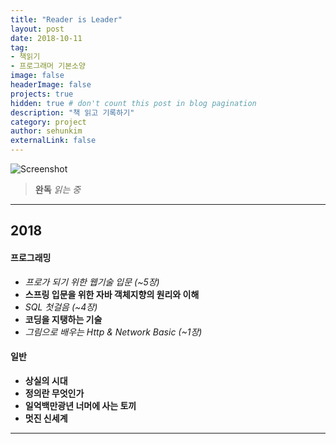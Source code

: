 ```yaml
---
title: "Reader is Leader"
layout: post
date: 2018-10-11
tag:
- 책읽기
- 프로그래머 기본소양
image: false
headerImage: false
projects: true
hidden: true # don't count this post in blog pagination
description: "책 읽고 기록하기"
category: project
author: sehunkim
externalLink: false
---
```


![Screenshot](https://www.azquotes.com/picture-quotes/quote-not-every-reader-is-a-leader-but-every-leader-must-be-a-reader-harry-s-truman-85-91-37.jpg)

>**완독**
*읽는 중*

---

## 2018

#### 프로그래밍
- *프로가 되기 위한 웹기술 입문 (~5장)*
- **스프링 입문을 위한 자바 객체지향의 원리와 이해**
- *SQL 첫걸음 (~4장)*
- **코딩을 지탱하는 기술**
- *그림으로 배우는 Http & Network Basic (~1장)* 

#### 일반
- **상실의 시대**
- **정의란 무엇인가**
- **일억백만광년 너머에 사는 토끼**
- **멋진 신세계**

---
